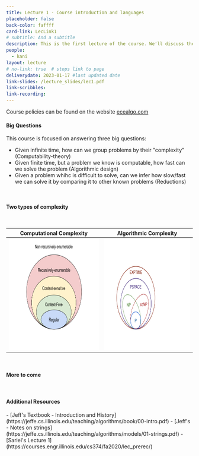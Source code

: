 ```yaml
---
title: Lecture 1 - Course introduction and languages
placeholder: false
back-color: faffff
card-link: LecLink1
# subtitle: And a subtitle
description: This is the first lecture of the course. We'll discuss the course policies and why we model problems as languages.  
people:
  - kani
layout: lecture
# no-link: true  # stops link to page 
deliverydate: 2023-01-17 #last updated date
link-slides: /lecture_slides/lec1.pdf
link-scribbles:
link-recording:
---
```


Course policies can be found on the website [ecealgo.com](https://ecealgo.com)

#### Big Questions

This course is focused on answering three big questions: 

- Given infinite time, how can we group problems by their "complexity" (Computability-theory)
- Given finite time, but a problem we know is computable, how fast can we solve the problem (Algorithmic design)
- Given a problem whihc is difficult to solve, can we infer how slow/fast we can solve it by comparing it to other known problems (Reductions)

&nbsp;
#### Two types of complexity
&nbsp;

| Computational Complexity      | Algorithmic Complexity |
| -----------                   | -----------            |
| <img src="/img/lectures/Lec1/Chomsky_Hierarchy-REfilled.png" alt="Chomsky Hierachy" style="height: 300px;">  | <img src="/img/lectures/Lec1/Algorithmic_complexity.png" alt="Algorithmic Complexity" style="height: 300px;">       |


&nbsp;
#### More to come

&nbsp;
<h4>Additional Resources</h4>
- [Jeff's Textbook - Introduction and History](https://jeffe.cs.illinois.edu/teaching/algorithms/book/00-intro.pdf)
- [Jeff's - Notes on strings](https://jeffe.cs.illinois.edu/teaching/algorithms/models/01-strings.pdf)
- [Sariel's Lecture 1](https://courses.engr.illinois.edu/cs374/fa2020/lec_prerec/) 